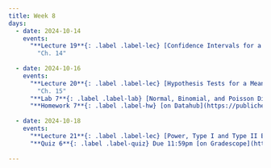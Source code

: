 ```yaml
---
title: Week 8
days:
  - date: 2024-10-14
    events:
      "**Lecture 19**{: .label .label-lec} [Confidence Intervals for a Mean with Known Standard Deviation](https://ph142-ucb.github.io/fa24/src/lec/Lec19_Intro-to-inference.html) [(Recording)](https://kaf.berkeley.edu/media/t/1_da8rj1a8/354120542)":
        "Ch. 14"
        
  - date: 2024-10-16
    events:
      "**Lecture 20**{: .label .label-lec} [Hypothesis Tests for a Mean with Known Standard Deviation](https://ph142-ucb.github.io/fa24/src/lec/Lec20_Hypothesis-testing.html) [(Recording)](https://kaf.berkeley.edu/media/t/1_qe7lrxur/354120542)": 
        "Ch. 15"
      "**Lab 7**{: .label .label-lab} [Normal, Binomial, and Poisson Distribution](https://publichealth.datahub.berkeley.edu/hub/user-redirect/git-pull?repo=https%3A%2F%2Fgithub.com%2Fph142-ucb%2Fph142-fa24&urlpath=rstudio%2F&branch=main) (Due Oct 18th)":
      "**Homework 7**{: .label .label-hw} [on Datahub](https://publichealth.datahub.berkeley.edu/hub/user-redirect/git-pull?repo=https%3A%2F%2Fgithub.com%2Fph142-ucb%2Fph142-fa24&urlpath=rstudio%2F&branch=main)":
      
  - date: 2024-10-18
    events:
      "**Lecture 21**{: .label .label-lec} [Power, Type I and Type II Error, Sample Size](https://ph142-ucb.github.io/fa24/src/lec/Lec21_Inference-in-practice.html) [(Recording)](https://kaf.berkeley.edu/media/t/1_pehkj2ym/354120542)":
      "**Quiz 6**{: .label .label-quiz} Due 11:59pm [on Gradescope](https://www.gradescope.com/courses/833518)":
      
---
```

